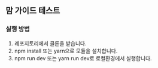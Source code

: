 ## 맘 가이드 테스트

### 실행 방법

1. 레포지토리에서 클론을 받습니다.
2. npm install 또는 yarn으로 모듈을 설치합니다.
3. npm run dev 또는 yarn run dev로 로컬환경에서 실행합니다.
